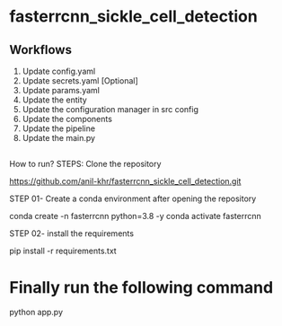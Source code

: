 # fasterrcnn_sickle_cell_detection

## Workflows

1. Update config.yaml
2. Update secrets.yaml [Optional]
3. Update params.yaml
4. Update the entity
5. Update the configuration manager in src config
6. Update the components
7. Update the pipeline 
8. Update the main.py


##

How to run?
STEPS:
Clone the repository

https://github.com/anil-khr/fasterrcnn_sickle_cell_detection.git

STEP 01- Create a conda environment after opening the repository

conda create -n fasterrcnn python=3.8 -y
conda activate fasterrcnn


STEP 02- install the requirements

pip install -r requirements.txt

# Finally run the following command

python app.py
